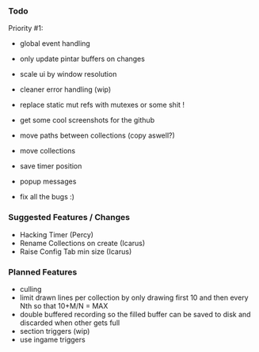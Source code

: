 ### Todo

Priority #1:
- global event handling
- only update pintar buffers on changes

- scale ui by window resolution
- cleaner error handling (wip)
- replace static mut refs with mutexes or some shit !
- get some cool screenshots for the github
- move paths between collections (copy aswell?)
- move collections
- save timer position
- popup messages
- fix all the bugs :)

### Suggested Features / Changes

- Hacking Timer (Percy)
- Rename Collections on create (Icarus)
- Raise Config Tab min size (Icarus)

### Planned Features

- culling
- limit drawn lines per collection by only drawing first 10 and then every Nth so that 10+M/N = MAX
- double buffered recording so the filled buffer can be saved to disk and discarded when other gets full
- section triggers (wip)
- use ingame triggers